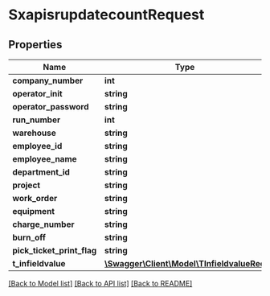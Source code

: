 # SxapisrupdatecountRequest

## Properties
Name | Type | Description | Notes
------------ | ------------- | ------------- | -------------
**company_number** | **int** |  | [optional] 
**operator_init** | **string** |  | [optional] 
**operator_password** | **string** |  | [optional] 
**run_number** | **int** |  | [optional] 
**warehouse** | **string** |  | [optional] 
**employee_id** | **string** |  | [optional] 
**employee_name** | **string** |  | [optional] 
**department_id** | **string** |  | [optional] 
**project** | **string** |  | [optional] 
**work_order** | **string** |  | [optional] 
**equipment** | **string** |  | [optional] 
**charge_number** | **string** |  | [optional] 
**burn_off** | **string** |  | [optional] 
**pick_ticket_print_flag** | **string** |  | [optional] 
**t_infieldvalue** | [**\Swagger\Client\Model\TInfieldvalueReq**](TInfieldvalueReq.md) |  | [optional] 

[[Back to Model list]](../README.md#documentation-for-models) [[Back to API list]](../README.md#documentation-for-api-endpoints) [[Back to README]](../README.md)


